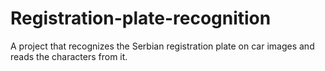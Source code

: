 # Registration-plate-recognition

A project that recognizes the Serbian registration plate
on car images and reads the characters from it.
